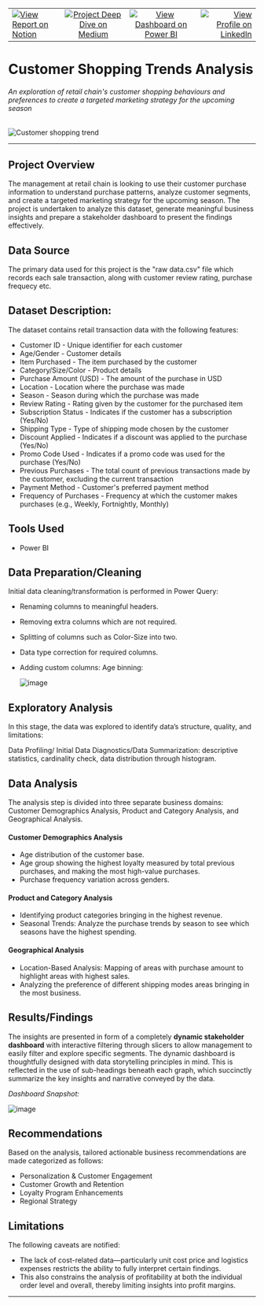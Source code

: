 <!-- 
[![👉View Report on Notion](https://img.shields.io/badge/View%20Report%20on-Notion-black?logo=notion&logoColor=white)](https://www.notion.so/Customer-Shopping-Trend-Analysis-1ed78d64687e80c496ddcfd8e657826a?pvs=4)

[![👉Project Deep Dive on Medium](https://img.shields.io/badge/Project%20Deep%20Dive%20on-Medium-black?logo=medium&logoColor=white)](https://medium.com/@mtaha_16/customer-shopping-trends-analysis-6a954a79c87a)

[![View Dashboard on Power BI](https://img.shields.io/badge/View%20Dashboard%20on-Power%20BI-F2C811?logo=powerbi&logoColor=black)](https://app.powerbi.com/view?r=eyJrIjoiYjU1YTVmYjMtNTk4ZC00MzA4LTgzZGMtYzdjMWY1N2EwZmM0IiwidCI6ImM2ZTU0OWIzLTVmNDUtNDAzMi1hYWU5LWQ0MjQ0ZGM1YjJjNCJ9&pageName=a213ab011ee5e74fb7cf)
-->

<div align="center">
  <table width="100%">
    <tr>
      <td align="left">
        <a href="https://www.notion.so/Customer-Shopping-Trend-Analysis-1ed78d64687e80c496ddcfd8e657826a?pvs=4">
          <img src="https://img.shields.io/badge/View%20Report%20on-Notion-black?logo=notion&logoColor=white" alt="View Report on Notion" />
        </a>
      </td>
      <td align="center">
        <a href="https://medium.com/@mtaha_16/customer-shopping-trends-analysis-6a954a79c87a">
          <img src="https://img.shields.io/badge/Project%20Deep%20Dive%20on-Medium-black?logo=medium&logoColor=white" alt="Project Deep Dive on Medium" />
        </a>
      </td>
      <td align="center">
        <a href="https://app.powerbi.com/view?r=eyJrIjoiYjU1YTVmYjMtNTk4ZC00MzA4LTgzZGMtYzdjMWY1N2EwZmM0IiwidCI6ImM2ZTU0OWIzLTVmNDUtNDAzMi1hYWU5LWQ0MjQ0ZGM1YjJjNCJ9&pageName=a213ab011ee5e74fb7cf">
          <img src="https://img.shields.io/badge/View%20Dashboard%20on-Power%20BI-F2C811?logo=powerbi&logoColor=black" alt="View Dashboard on Power BI" />
        </a>
      </td>
      <td align="right">
        <a href="https://www.linkedin.com/in/mohammadtaha-businessanalytics/">
          <img src="https://img.shields.io/badge/View%20Profile%20on-LinkedIn-0077B5?logo=linkedin&logoColor=white" alt="View Profile on LinkedIn" />
        </a>
      </td>
    </tr>
  </table>
</div>

# Customer Shopping Trends Analysis
###### An exploration of retail chain's customer shopping behaviours and preferences to create a targeted marketing strategy for the upcoming season

![Customer shopping trend](https://github.com/user-attachments/assets/073c195e-2ad4-41bb-b3d1-922f926a8e4a)
___

## Project Overview
The management at retail chain is looking to use their customer purchase information to understand purchase patterns, analyze customer segments, and create a targeted marketing strategy for the upcoming season.
The project is undertaken to analyze this dataset, generate meaningful business insights and prepare a stakeholder dashboard to present the findings effectively.

## Data Source
The primary data used for this project is the "raw data.csv" file which records each sale transaction, along with customer review rating, purchase frequecy etc.

## Dataset Description:

The dataset contains retail transaction data with the following features:

- Customer ID - Unique identifier for each customer
- Age/Gender - Customer details
- Item Purchased - The item purchased by the customer
- Category/Size/Color - Product details
- Purchase Amount (USD) - The amount of the purchase in USD
- Location - Location where the purchase was made
- Season - Season during which the purchase was made
- Review Rating - Rating given by the customer for the purchased item
- Subscription Status - Indicates if the customer has a subscription (Yes/No)
- Shipping Type - Type of shipping mode chosen by the customer
- Discount Applied - Indicates if a discount was applied to the purchase (Yes/No)
- Promo Code Used - Indicates if a promo code was used for the purchase (Yes/No)
- Previous Purchases - The total count of previous transactions made by the customer, excluding the current transaction
- Payment Method - Customer's preferred payment method
- Frequency of Purchases - Frequency at which the customer makes purchases (e.g., Weekly, Fortnightly, Monthly)

## Tools Used
- Power BI

## Data Preparation/Cleaning
Initial data cleaning/transformation is performed in Power Query:

- Renaming columns to meaningful headers.
- Removing extra columns which are not required.
- Splitting of columns such as Color-Size into two.
- Data type correction for required columns.
- Adding custom columns: Age binning:
  
  ![image](https://github.com/user-attachments/assets/d2583039-474a-4e8d-8872-12ad94c368fd)

  

## Exploratory Analysis
In this stage, the data was explored to identify data’s structure, quality, and limitations:

Data Profiling/ Initial Data Diagnostics/Data Summarization: descriptive statistics, cardinality check, data distribution through histogram.

## Data Analysis
The analysis step is divided into three separate business domains: Customer Demographics Analysis, Product and Category Analysis, and Geographical Analysis.

#### Customer Demographics Analysis
- Age distribution of the customer base.
- Age group showing the highest loyalty measured by total previous purchases, and making the most high-value purchases.
- Purchase frequency variation across genders.

#### Product and Category Analysis
- Identifying product categories bringing in the highest revenue.
- Seasonal Trends: Analyze the purchase trends by season to see which seasons have the highest spending.

#### Geographical Analysis
- Location-Based Analysis: Mapping of areas with purchase amount to highlight areas with highest sales.
- Analyzing the preference of different shipping modes areas bringing in the most business.
  
## Results/Findings
The insights are presented in form of a completely **dynamic stakeholder dashboard** with interactive filtering through slicers to allow management to easily filter and explore specific segments. The dynamic dashboard is thoughtfully designed with data storytelling principles in mind. This is reflected in the use of sub-headings beneath each graph, which succinctly summarize the key insights and narrative conveyed by the data.

*Dashboard Snapshot:*

![image](https://github.com/user-attachments/assets/32e52ddb-22a1-4331-9a6e-53a627f09415)


## Recommendations
Based on the analysis, tailored actionable business recommendations are made categorized as follows:

- Personalization & Customer Engagement
- Customer Growth and Retention
- Loyalty Program Enhancements
- Regional Strategy

## Limitations
The following caveats are notified:

- The lack of cost-related data—particularly unit cost price and logistics expenses restricts the ability to fully interpret certain findings.
- This also constrains the analysis of profitability at both the individual order level and overall, thereby limiting insights into profit margins.
___
<!-- 
[View my Linkedin](https://www.linkedin.com/in/mohammadtaha-businessanalytics/)
-->
